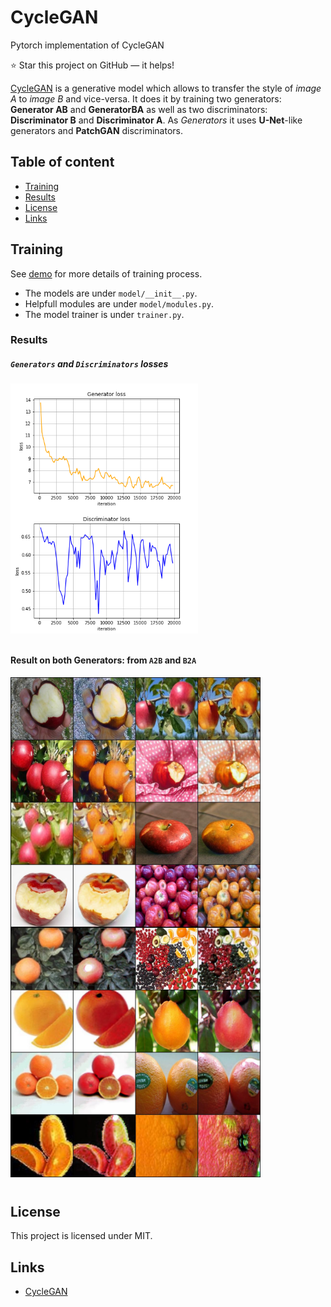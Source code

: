  CycleGAN
=========
Pytorch implementation of CycleGAN

:star: Star this project on GitHub — it helps!

[CycleGAN](https://arxiv.org/pdf/1703.10593.pdf) is a generative model which allows to
transfer the style of *image A* to *image B* and vice-versa. It does it by training two generators:
**Generator AB** and **GeneratorBA** as well as two discriminators: **Discriminator B** and **Discriminator A**.
As *Generators* it uses **U-Net**-like generators and **PatchGAN** discriminators.

## Table of content

- [Training](#train)
- [Results](#res)
- [License](#license)
- [Links](#links)

## Training 

See [demo](https://github.com/akanametov/CycleGAN/blob/main/demo/demo.ipynb) for more details of training process.
* The models are under `model/__init__.py`.
* Helpfull modules are under `model/modules.py`.
* The model trainer is under `trainer.py`.
### Results
##### `Generators` and `Discriminators` losses

<a><div class="column">
    <img src="images/g_loss_a2o.png" align="center" height="200px" width="300px"/>
    <img src="images/d_loss_a2o.png" align="center" height="200px" width="300px"/>
</div></a>

#### Result on both Generators: from `A2B` and `B2A`

<a><div class="column">
    <img src="images/apple2orange.jpg" align="center" height="400px" width="400px"/>
    <img src="images/orange2apple.jpg" align="center" height="400px" width="400px"/>
</div></a>

## License

This project is licensed under MIT.

## Links

* [CycleGAN](https://arxiv.org/pdf/1703.10593.pdf)
